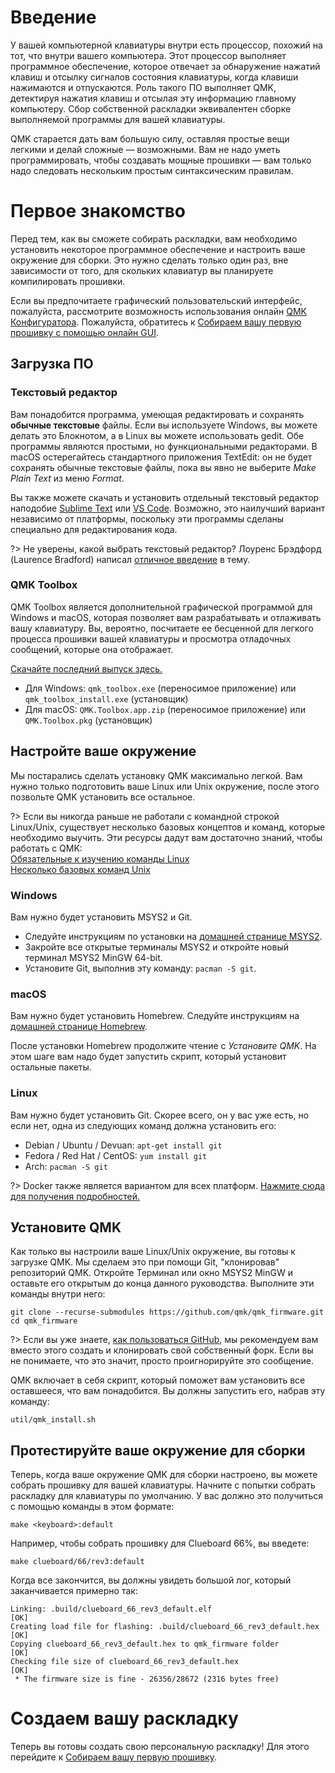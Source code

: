 # Введение

У вашей компьютерной клавиатуры внутри есть процессор, похожий на тот, что внутри вашего компьютера. Этот процессор выполняет программное обеспечение, которое отвечает за обнаружение нажатий клавиш и отсылку сигналов состояния клавиатуры, когда клавиши нажимаются и отпускаются. Роль такого ПО выполняет QMK, детектируя нажатия клавиш и отсылая эту информацию главному компьютеру. Сбор собственной раскладки эквивалентен сборке выполняемой программы для вашей клавиатуры.

QMK старается дать вам большую силу, оставляя простые вещи легкими и делай сложные — возможными. Вам не надо уметь программировать, чтобы создавать мощные прошивки — вам только надо следовать нескольким простым синтаксическим правилам.

# Первое знакомство

Перед тем, как вы сможете собирать раскладки, вам необходимо установить некоторое программное обеспечение и настроить ваше окружение для сборки. Это нужно сделать только один раз, вне зависимости от того, для скольких клавиатур вы планируете компилировать прошивки.

Если вы предпочитаете графический пользовательский интерфейс, пожалуйста, рассмотрите возможность использования онлайн [QMK Конфигуратора](https://config.qmk.fm). Пожалуйста, обратитесь к [Собираем вашу первую прошивку с помощью онлайн GUI](ru-ru/tutorial_building_firmware_configurator.md). 


## Загрузка ПО

### Текстовый редактор

Вам понадобится программа, умеющая редактировать и сохранять **обычные текстовые** файлы. Если вы используете Windows, вы можете делать это Блокнотом, а в Linux вы можете использовать gedit. Обе программы являются простыми, но функциональными редакторами. В macOS остерегайтесь стандартного приложения TextEdit: он не будет сохранять обычные текстовые файлы, пока вы явно не выберите _Make Plain Text_ из меню _Format_.

Вы также можете скачать и установить отдельный текстовый редактор наподобие [Sublime Text](https://www.sublimetext.com/) или [VS Code](https://code.visualstudio.com/). Возможно, это наилучший вариант независимо от платформы, поскольку эти программы сделаны специально для редактирования кода.

?> Не уверены, какой выбрать текстовый редактор? Лоуренс Брэдфорд (Laurence Bradford) написал [отличное введение](https://learntocodewith.me/programming/basics/text-editors/) в тему.

### QMK Toolbox

QMK Toolbox является дополнительной графической программой для Windows и macOS, которая позволяет вам разрабатывать и отлаживать вашу клавиатуру. Вы, вероятно, посчитаете ее бесценной для легкого процесса прошивки вашей клавиатуры и просмотра отладочных сообщений, которые она отображает.

[Скачайте последний выпуск здесь.](https://github.com/qmk/qmk_toolbox/releases/latest)

* Для Windows: `qmk_toolbox.exe` (переносимое приложение) или `qmk_toolbox_install.exe` (установщик)
* Для macOS: `QMK.Toolbox.app.zip` (переносимое приложение) или `QMK.Toolbox.pkg` (установщик)

## Настройте ваше окружение

Мы постарались сделать установку QMK максимально легкой. Вам нужно только подготовить ваше Linux или Unix окружение, после этого позвольте QMK установить все остальное.

?> Если вы никогда раньше не работали с командной строкой Linux/Unix, существует несколько базовых концептов и команд, которые необходимо выучить. Эти ресурсы дадут вам достаточно знаний, чтобы работать с QMK:<br>
[Обязательные к изучению команды Linux](https://www.guru99.com/must-know-linux-commands.html)<br>
[Несколько базовых команд Unix](https://www.tjhsst.edu/~dhyatt/superap/unixcmd.html)

### Windows

Вам нужно будет установить MSYS2 и Git.

* Следуйте инструкциям по установки на [домашней странице MSYS2](https://www.msys2.org).
* Закройте все открытые терминалы MSYS2 и откройте новый терминал MSYS2 MinGW 64-bit.
* Установите Git, выполнив эту команду: `pacman -S git`.

### macOS

Вам нужно будет установить Homebrew. Следуйте инструкциям на [домашней странице Homebrew](https://brew.sh).

После установки Homebrew продолжите чтение с _Установите QMK_. На этом шаге вам надо будет запустить скрипт, который установит остальные пакеты.

### Linux

Вам нужно будет установить Git. Скорее всего, он у вас уже есть, но если нет, одна из следующих команд должна установить его:

* Debian / Ubuntu / Devuan: `apt-get install git`
* Fedora / Red Hat / CentOS: `yum install git`
* Arch: `pacman -S git`

?> Docker также является вариантом для всех платформ. [Нажмите сюда для получения подробностей.](ru-ru/getting_started_build_tools.md#docker)

## Установите QMK

Как только вы настроили ваше Linux/Unix окружение, вы готовы к загрузке QMK. Мы сделаем это при помощи Git, "клонировав" репозиторий QMK. Откройте Терминал или окно MSYS2 MinGW и оставьте его открытым до конца данного руководства. Выполните эти команды внутри него:

```shell
git clone --recurse-submodules https://github.com/qmk/qmk_firmware.git
cd qmk_firmware
```

?> Если вы уже знаете, [как пользоваться GitHub](ru-ru/getting_started_github.md), мы рекомендуем вам вместо этого создать и клонировать свой собственный форк. Если вы не понимаете, что это значит, просто проигнорируйте это сообщение.

QMK включает в себя скрипт, который поможет вам установить все оставшееся, что вам понадобится. Вы должны запустить его, набрав эту команду:

    util/qmk_install.sh

## Протестируйте ваше окружение для сборки

Теперь, когда ваше окружение QMK для сборки настроено, вы можете собрать прошивку для вашей клавиатуры. Начните с попытки собрать раскладку для клавиатуры по умолчанию. У вас должно это получиться с помощью команды в этом формате:

    make <keyboard>:default

Например, чтобы собрать прошивку для Clueboard 66%, вы введете:

    make clueboard/66/rev3:default

Когда все закончится, вы должны увидеть большой лог, который заканчивается примерно так:

```
Linking: .build/clueboard_66_rev3_default.elf                                                       [OK]
Creating load file for flashing: .build/clueboard_66_rev3_default.hex                               [OK]
Copying clueboard_66_rev3_default.hex to qmk_firmware folder                                        [OK]
Checking file size of clueboard_66_rev3_default.hex                                                 [OK]
 * The firmware size is fine - 26356/28672 (2316 bytes free)
```

# Создаем вашу раскладку

Теперь вы готовы создать свою персональную раскладку! Для этого перейдите к [Собираем вашу первую прошивку](ru-ru/tutorial_building_firmware.md).
